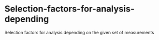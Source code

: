 # Selection-factors-for-analysis-depending
Selection factors for analysis depending on the given set of measurements
